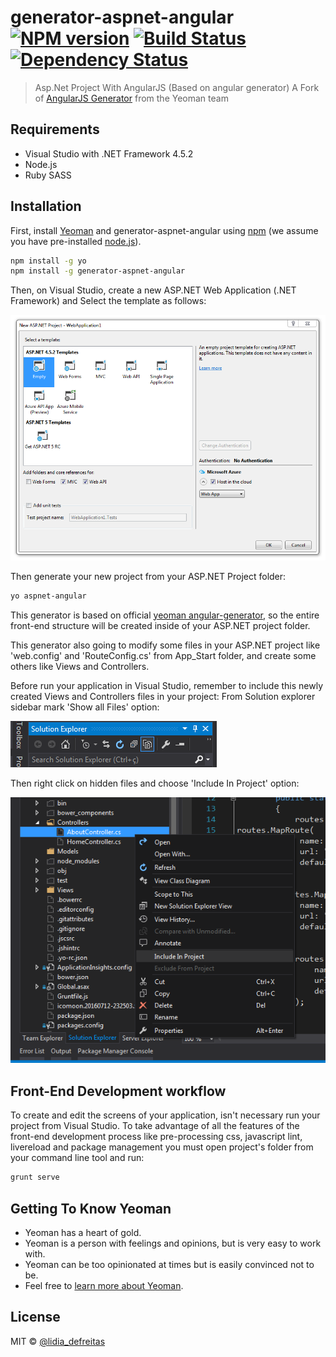 # generator-aspnet-angular [![NPM version][npm-image]][npm-url] [![Build Status][travis-image]][travis-url] [![Dependency Status][daviddm-image]][daviddm-url]
> Asp.Net Project With AngularJS (Based on angular generator)
> A Fork of [AngularJS Generator](https://github.com/yeoman/generator-angular) from the Yeoman team

## Requirements
* Visual Studio with .NET Framework 4.5.2
* Node.js
* Ruby SASS

## Installation

First, install [Yeoman](http://yeoman.io) and generator-aspnet-angular using [npm](https://www.npmjs.com/) (we assume you have pre-installed [node.js](https://nodejs.org/)).

```bash
npm install -g yo
npm install -g generator-aspnet-angular
```
Then, on Visual Studio, create a new ASP.NET Web Application (.NET Framework) and
Select the template as follows:

![alt text](images/aspnet-template.png "New ASP.NET Project")

Then generate your new project from your ASP.NET Project folder:

```bash
yo aspnet-angular
```
This generator is based on official [yeoman angular-generator](https://github.com/yeoman/generator-angular), so the entire front-end structure will be created 
inside of your ASP.NET project folder.

This generator also going to modify some files in your ASP.NET project like 'web.config' and 'RouteConfig.cs' from App_Start folder, 
and create some others like Views and Controllers.

Before run your application in Visual Studio, remember to include this newly created Views and Controllers files in your project: 
From Solution explorer sidebar mark 'Show all Files' option:

![alt text](images/show-all-files-option.png "Show all Files") 

Then right click on hidden files and choose 'Include In Project' option:

![alt text](images/include-in-project-option.png "Include In Project")

## Front-End Development workflow
To create and edit the screens of your application, isn't necessary run your project from Visual Studio.
To take advantage of all the features of the front-end development process like pre-processing css, javascript lint, livereload and package management 
you must open project's folder from your command line tool and run:
 ```bash
 grunt serve
 ``` 
 
## Getting To Know Yeoman

 * Yeoman has a heart of gold.
 * Yeoman is a person with feelings and opinions, but is very easy to work with.
 * Yeoman can be too opinionated at times but is easily convinced not to be.
 * Feel free to [learn more about Yeoman](http://yeoman.io/).

## License

MIT © [@lidia_defreitas](/license)


[npm-image]: https://badge.fury.io/js/generator-aspnet-angular.svg
[npm-url]: https://npmjs.org/package/generator-aspnet-angular
[travis-image]: https://travis-ci.org/lidia-freitas/generator-aspnet-angular.svg?branch=master
[travis-url]: https://travis-ci.org/lidia-freitas/generator-aspnet-angular
[daviddm-image]: https://david-dm.org/lidia-freitas/generator-aspnet-angular.svg?theme=shields.io
[daviddm-url]: https://david-dm.org/lidia-freitas/generator-aspnet-angular
